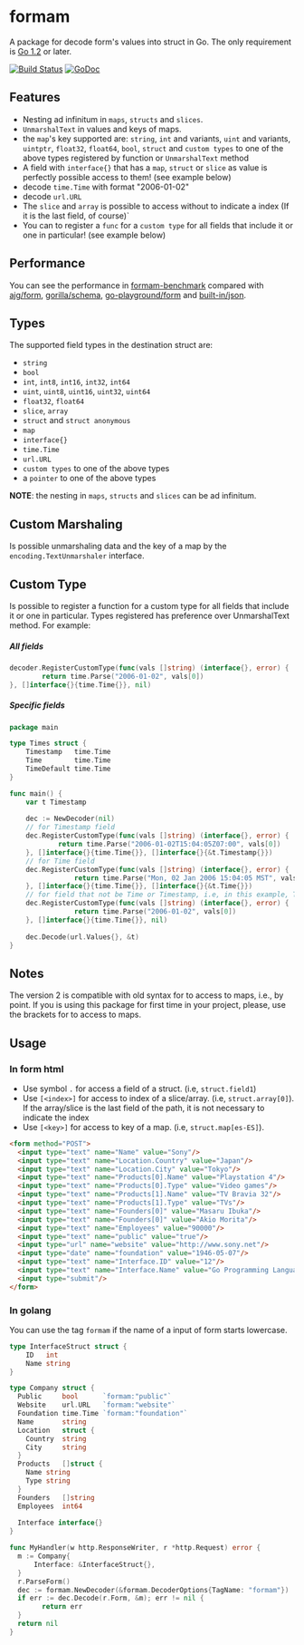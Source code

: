 formam
======

A package for decode form's values into struct in Go. 
The only requirement is [Go 1.2](http://golang.org/doc/go1.2) or later.

[![Build Status](https://travis-ci.org/monoculum/formam.png?branch=master)](https://travis-ci.org/monoculum/formam)
[![GoDoc](https://godoc.org/github.com/monoculum/formam?status.png)](https://godoc.org/github.com/monoculum/formam)

Features
--------

* Nesting ad infinitum in `maps`, `structs` and `slices`.
* `UnmarshalText` in values and keys of maps.
* the `map`'s key supported are: `string`, `int` and variants, `uint` and variants, `uintptr`, `float32`, `float64`, `bool`, `struct` and `custom types` to one of the above types registered by function or `UnmarshalText` method
* A field with `interface{}` that has a `map`, `struct` or `slice` as value is perfectly possible access to them! (see example below)
* decode `time.Time` with format "2006-01-02"
* decode `url.URL`
* The `slice` and `array` is possible to access without to indicate a index (If it is the last field, of course)`
* You can to register a `func` for a `custom type` for all fields that include it or one in particular! (see example below)

Performance
-----------

You can see the performance in [formam-benchmark](https://github.com/monoculum/formam-benchmark) compared with [ajg/form](https://github.com/ajg/form), [gorilla/schema](https://github.com/gorilla/schema), [go-playground/form](https://github.com/go-playground/form) and [built-in/json](http://golang.org/pkg/encoding/json/).

Types
-----

The supported field types in the destination struct are:

* `string`
* `bool`
* `int`, `int8`, `int16`, `int32`, `int64`
* `uint`, `uint8`, `uint16`, `uint32`, `uint64`
* `float32`, `float64`
* `slice`, `array`
* `struct` and `struct anonymous`
* `map`
* `interface{}`
* `time.Time`
* `url.URL`
* `custom types` to one of the above types
* a `pointer` to one of the above types

**NOTE**: the nesting in `maps`, `structs` and `slices` can be ad infinitum.

Custom Marshaling
-----------------

Is possible unmarshaling data and the key of a map by the `encoding.TextUnmarshaler` interface.

Custom Type
-----------

Is possible to register a function for a custom type for all fields that include it or one in particular. Types registered has preference over UnmarshalText method.
For example:

##### All fields

```go
decoder.RegisterCustomType(func(vals []string) (interface{}, error) {
        return time.Parse("2006-01-02", vals[0])
}, []interface{}{time.Time{}}, nil)
```

##### Specific fields

```go
package main

type Times struct {
    Timestamp   time.Time
    Time        time.Time
    TimeDefault time.Time
}

func main() {
    var t Timestamp
    
    dec := NewDecoder(nil)
    // for Timestamp field
    dec.RegisterCustomType(func(vals []string) (interface{}, error) {
            return time.Parse("2006-01-02T15:04:05Z07:00", vals[0])
    }, []interface{}{time.Time{}}, []interface{}{&t.Timestamp{}}) 
    // for Time field
    dec.RegisterCustomType(func(vals []string) (interface{}, error) {
                return time.Parse("Mon, 02 Jan 2006 15:04:05 MST", vals[0])
    }, []interface{}{time.Time{}}, []interface{}{&t.Time{}}) 
    // for field that not be Time or Timestamp, i.e, in this example, TimeDefault.
    dec.RegisterCustomType(func(vals []string) (interface{}, error) {
                return time.Parse("2006-01-02", vals[0])
    }, []interface{}{time.Time{}}, nil)
    
    dec.Decode(url.Values{}, &t)
}
```

Notes
-----

The version 2 is compatible with old syntax for to access to maps, i.e., by point.
If you is using this package for first time in your project, please, use the brackets for to access to maps.


Usage
-----

### In form html

- Use symbol `.` for access a field of a struct. (i.e, `struct.field1`)
- Use `[<index>]` for access to index of a slice/array. (i.e, `struct.array[0]`). If the array/slice is the last field of the path, it is not necessary to indicate the index
- Use `[<key>]` for access to key of a map. (i.e, `struct.map[es-ES]`).

```html
<form method="POST">
  <input type="text" name="Name" value="Sony"/>
  <input type="text" name="Location.Country" value="Japan"/>
  <input type="text" name="Location.City" value="Tokyo"/>
  <input type="text" name="Products[0].Name" value="Playstation 4"/>
  <input type="text" name="Products[0].Type" value="Video games"/>
  <input type="text" name="Products[1].Name" value="TV Bravia 32"/>
  <input type="text" name="Products[1].Type" value="TVs"/>
  <input type="text" name="Founders[0]" value="Masaru Ibuka"/>
  <input type="text" name="Founders[0]" value="Akio Morita"/>
  <input type="text" name="Employees" value="90000"/>
  <input type="text" name="public" value="true"/>
  <input type="url" name="website" value="http://www.sony.net"/>
  <input type="date" name="foundation" value="1946-05-07"/>
  <input type="text" name="Interface.ID" value="12"/>
  <input type="text" name="Interface.Name" value="Go Programming Language"/>
  <input type="submit"/>
</form>
```

### In golang

You can use the tag `formam` if the name of a input of form starts lowercase.

```go
type InterfaceStruct struct {
    ID   int
    Name string
}

type Company struct {
  Public     bool      `formam:"public"`
  Website    url.URL   `formam:"website"`
  Foundation time.Time `formam:"foundation"`
  Name       string
  Location   struct {
    Country  string
    City     string
  }
  Products   []struct {
    Name string
    Type string
  }
  Founders   []string
  Employees  int64
  
  Interface interface{}
}

func MyHandler(w http.ResponseWriter, r *http.Request) error {
  m := Company{
      Interface: &InterfaceStruct{},
  }
  r.ParseForm()
  dec := formam.NewDecoder(&formam.DecoderOptions{TagName: "formam"})
  if err := dec.Decode(r.Form, &m); err != nil {
  		return err
  }
  return nil
}
```
